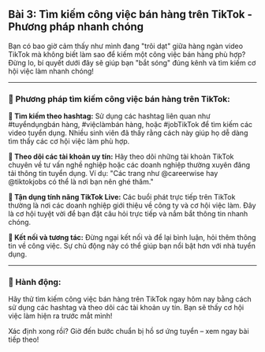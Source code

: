 ## Bài 3: Tìm kiếm công việc bán hàng trên TikTok - Phương pháp nhanh chóng

Bạn có bao giờ cảm thấy như mình đang "trôi dạt" giữa hàng ngàn video TikTok mà không biết làm sao để kiếm một công việc bán hàng phù hợp? Đừng lo, bí quyết dưới đây sẽ giúp bạn "bắt sóng" đúng kênh và tìm kiếm cơ hội việc làm nhanh chóng!

---

### 📌 Phương pháp tìm kiếm công việc bán hàng trên TikTok:

**🔹 Tìm kiếm theo hashtag:**
Sử dụng các hashtag liên quan như #tuyểndụngbán hàng, #việclàmbán hàng, hoặc #jobTikTok để tìm kiếm các video tuyển dụng. Nhiều sinh viên đã thấy rằng cách này giúp họ dễ dàng tìm thấy các cơ hội việc làm phù hợp.

**🔹 Theo dõi các tài khoản uy tín:**
Hãy theo dõi những tài khoản TikTok chuyên về tư vấn nghề nghiệp hoặc các doanh nghiệp thường xuyên đăng tải thông tin tuyển dụng. Ví dụ: "Các trang như @careerwise hay @tiktokjobs có thể là nơi bạn nên ghé thăm."

**🔹 Tận dụng tính năng TikTok Live:**
Các buổi phát trực tiếp trên TikTok thường là nơi các doanh nghiệp giới thiệu về công ty và cơ hội việc làm. Đây là cơ hội tuyệt vời để bạn đặt câu hỏi trực tiếp và nắm bắt thông tin nhanh chóng.

**🔹 Kết nối và tương tác:**
Đừng ngại kết nối và để lại bình luận, hỏi thêm thông tin về công việc. Sự chủ động này có thể giúp bạn nổi bật hơn với nhà tuyển dụng.

---

### 🚀 Hành động:

Hãy thử tìm kiếm công việc bán hàng trên TikTok ngay hôm nay bằng cách sử dụng các hashtag và theo dõi các tài khoản uy tín. Bạn sẽ thấy cơ hội việc làm hiện ra trước mắt mình!

Xác định xong rồi? Giờ đến bước chuẩn bị hồ sơ ứng tuyển – xem ngay bài tiếp theo!